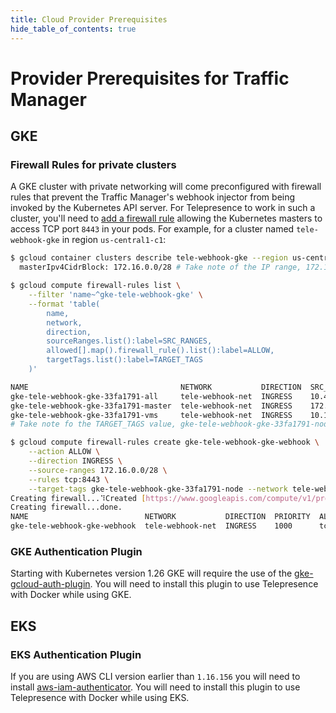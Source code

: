 ```yaml
---
title: Cloud Provider Prerequisites
hide_table_of_contents: true
---
```


# Provider Prerequisites for Traffic Manager

## GKE

### Firewall Rules for private clusters

A GKE cluster with private networking will come preconfigured with firewall rules that prevent the Traffic Manager's
webhook injector from being invoked by the Kubernetes API server.
For Telepresence to work in such a cluster, you'll need to [add a firewall rule](https://cloud.google.com/kubernetes-engine/docs/how-to/private-clusters#add_firewall_rules) allowing the Kubernetes masters to access TCP port `8443` in your pods.
For example, for a cluster named `tele-webhook-gke` in region `us-central1-c1`:

```bash
$ gcloud container clusters describe tele-webhook-gke --region us-central1-c | grep masterIpv4CidrBlock
  masterIpv4CidrBlock: 172.16.0.0/28 # Take note of the IP range, 172.16.0.0/28

$ gcloud compute firewall-rules list \
    --filter 'name~^gke-tele-webhook-gke' \
    --format 'table(
        name,
        network,
        direction,
        sourceRanges.list():label=SRC_RANGES,
        allowed[].map().firewall_rule().list():label=ALLOW,
        targetTags.list():label=TARGET_TAGS
    )'

NAME                                  NETWORK           DIRECTION  SRC_RANGES     ALLOW                         TARGET_TAGS
gke-tele-webhook-gke-33fa1791-all     tele-webhook-net  INGRESS    10.40.0.0/14   esp,ah,sctp,tcp,udp,icmp      gke-tele-webhook-gke-33fa1791-node
gke-tele-webhook-gke-33fa1791-master  tele-webhook-net  INGRESS    172.16.0.0/28  tcp:10250,tcp:8443            gke-tele-webhook-gke-33fa1791-node
gke-tele-webhook-gke-33fa1791-vms     tele-webhook-net  INGRESS    10.128.0.0/9   icmp,tcp:1-65535,udp:1-65535  gke-tele-webhook-gke-33fa1791-node
# Take note fo the TARGET_TAGS value, gke-tele-webhook-gke-33fa1791-node

$ gcloud compute firewall-rules create gke-tele-webhook-gke-webhook \
    --action ALLOW \
    --direction INGRESS \
    --source-ranges 172.16.0.0/28 \
    --rules tcp:8443 \
    --target-tags gke-tele-webhook-gke-33fa1791-node --network tele-webhook-net
Creating firewall...⠹Created [https://www.googleapis.com/compute/v1/projects/datawire-dev/global/firewalls/gke-tele-webhook-gke-webhook].
Creating firewall...done.
NAME                          NETWORK           DIRECTION  PRIORITY  ALLOW     DENY  DISABLED
gke-tele-webhook-gke-webhook  tele-webhook-net  INGRESS    1000      tcp:8443        False
```

### GKE Authentication Plugin

Starting with Kubernetes version 1.26 GKE will require the use of the [gke-gcloud-auth-plugin](https://cloud.google.com/blog/products/containers-kubernetes/kubectl-auth-changes-in-gke).
You will need to install this plugin to use Telepresence with Docker while using GKE. 

## EKS

### EKS Authentication Plugin

If you are using AWS CLI version earlier than `1.16.156` you will need to install [aws-iam-authenticator](https://docs.aws.amazon.com/eks/latest/userguide/install-aws-iam-authenticator.html).
You will need to install this plugin to use Telepresence with Docker while using EKS.